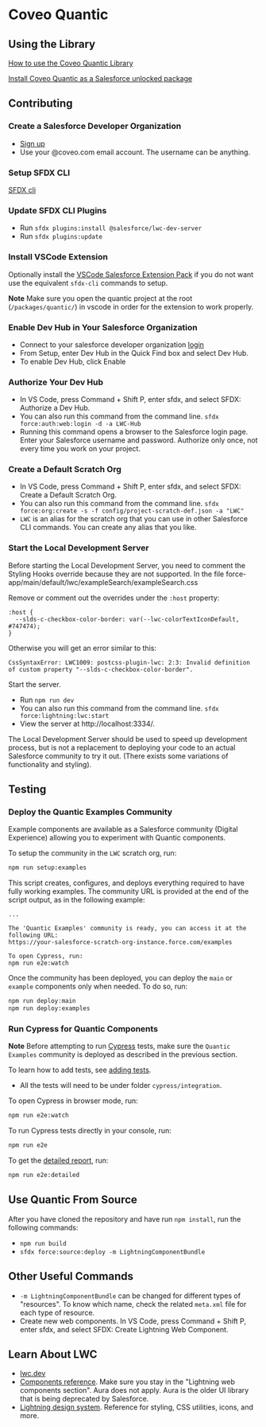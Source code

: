 # Coveo Quantic

## Using the Library

[How to use the Coveo Quantic Library](https://docs.coveo.com/en/quantic/latest/)

[Install Coveo Quantic as a Salesforce unlocked package](https://docs.coveo.com/en/quantic/latest/usage/#install-quantic)

## Contributing

### Create a Salesforce Developer Organization

- [Sign up](https://developer.salesforce.com/signup)
- Use your @coveo.com email account. The username can be anything.

### Setup SFDX CLI

[SFDX cli](https://developer.salesforce.com/tools/sfdxcli)

### Update SFDX CLI Plugins

- Run `sfdx plugins:install @salesforce/lwc-dev-server`
- Run `sfdx plugins:update`

### Install VSCode Extension

Optionally install the [VSCode Salesforce Extension Pack](https://marketplace.visualstudio.com/items?itemName=salesforce.salesforcedx-vscode) if you do not want use the equivalent `sfdx-cli` commands to setup.

**Note** Make sure you open the quantic project at the root (`/packages/quantic/`) in vscode in order for the extension to work properly.

### Enable Dev Hub in Your Salesforce Organization

- Connect to your salesforce developer organization [login](http://login.salesforce.com/)
- From Setup, enter Dev Hub in the Quick Find box and select Dev Hub.
- To enable Dev Hub, click Enable

### Authorize Your Dev Hub

- In VS Code, press Command + Shift P, enter sfdx, and select SFDX: Authorize a Dev Hub.
- You can also run this command from the command line. `sfdx force:auth:web:login -d -a LWC-Hub`
- Running this command opens a browser to the Salesforce login page. Enter your Salesforce username and password. Authorize only once, not every time you work on your project.

### Create a Default Scratch Org

- In VS Code, press Command + Shift P, enter sfdx, and select SFDX: Create a Default Scratch Org.
- You can also run this command from the command line. `sfdx force:org:create -s -f config/project-scratch-def.json -a "LWC"`
- `LWC` is an alias for the scratch org that you can use in other Salesforce CLI commands. You can create any alias that you like.

### Start the Local Development Server

Before starting the Local Development Server, you need to comment the Styling Hooks override because they are not supported.
In the file force-app/main/default/lwc/exampleSearch/exampleSearch.css

Remove or comment out the overrides under the `:host` property:

```
:host {
  --slds-c-checkbox-color-border: var(--lwc-colorTextIconDefault, #747474);
}
```

Otherwise you will get an error similar to this:

`CssSyntaxError: LWC1009: postcss-plugin-lwc: 2:3: Invalid definition of custom property "--slds-c-checkbox-color-border".`

Start the server.

- Run `npm run dev`
- You can also run this command from the command line. `sfdx force:lightning:lwc:start`
- View the server at http://localhost:3334/.

The Local Development Server should be used to speed up development process, but is not a replacement to deploying your code to an actual Salesforce community to try it out. (There exists some variations of functionality and styling).

## Testing

### Deploy the Quantic Examples Community

Example components are available as a Salesforce community (Digital Experience) allowing you to experiment with Quantic components.

To setup the community in the `LWC` scratch org, run:

```bash
npm run setup:examples
```

This script creates, configures, and deploys everything required to have fully working examples. The community URL is provided at the end of the script output, as in the following example:

```
...

The 'Quantic Examples' community is ready, you can access it at the following URL:
https://your-salesforce-scratch-org-instance.force.com/examples

To open Cypress, run:
npm run e2e:watch
```

Once the community has been deployed, you can deploy the `main` or `example` components only when needed. To do so, run:

```bash
npm run deploy:main
npm run deploy:examples
```

### Run Cypress for Quantic Components

**Note** Before attempting to run [Cypress](https://docs.cypress.io) tests, make sure the `Quantic Examples` community is deployed as described in the previous section.

To learn how to add tests, see [adding tests](./docs/adding-tests.md).

- All the tests will need to be under folder `cypress/integration`.

To open Cypress in browser mode, run:

```bash
npm run e2e:watch
```

To run Cypress tests directly in your console, run:

```bash
npm run e2e
```

To get the [detailed report](./docs/detailed-reporting.md), run:

```bash
npm run e2e:detailed
```

## Use Quantic From Source

After you have cloned the repository and have run `npm install`, run the following commands:

- `npm run build`
- `sfdx force:source:deploy -m LightningComponentBundle`

## Other Useful Commands

- `-m LightningComponentBundle` can be changed for different types of "resources". To know which name, check the related `meta.xml` file for each type of resource.
- Create new web components. In VS Code, press Command + Shift P, enter sfdx, and select SFDX: Create Lightning Web Component.

## Learn About LWC

- [lwc.dev](https://lwc.dev/)
- [Components reference](https://developer.salesforce.com/docs/component-library/overview/components). Make sure you stay in the "Lightning web components section". Aura does not apply. Aura is the older UI library that is being deprecated by Salesforce.
- [Lightning design system](https://www.lightningdesignsystem.com/). Reference for styling, CSS utilities, icons, and more.
